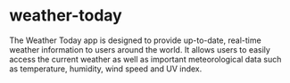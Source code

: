 # weather-today
The Weather Today app is designed to provide up-to-date, real-time weather information to users around the world. It allows users to easily access the current weather as well as important meteorological data such as temperature, humidity, wind speed and UV index.
